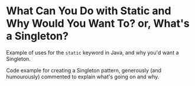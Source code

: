# What Can You Do with Static and Why Would You Want To? or, What's a Singleton?
Example of uses for the `static` keyword in Java, and why you'd want a Singleton.

Code example for creating a Singleton pattern, generously (and humourously) commented to explain what's going on and why.
